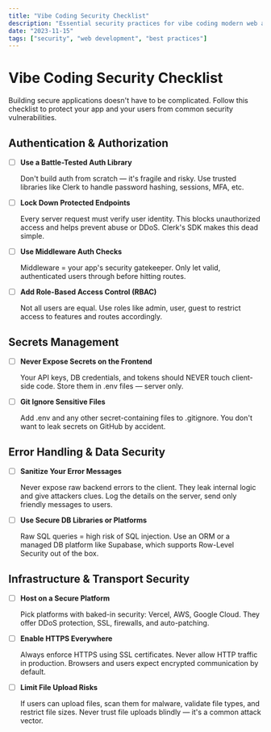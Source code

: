 ```yaml
---
title: "Vibe Coding Security Checklist"
description: "Essential security practices for vibe coding modern web applications"
date: "2023-11-15"
tags: ["security", "web development", "best practices"]
---
```


# Vibe Coding Security Checklist

Building secure applications doesn't have to be complicated. Follow this checklist to protect your app and your users from common security vulnerabilities.

## Authentication & Authorization

- [ ] **Use a Battle-Tested Auth Library**
  
  Don't build auth from scratch — it's fragile and risky. Use trusted libraries like Clerk to handle password hashing, sessions, MFA, etc.

- [ ] **Lock Down Protected Endpoints**
  
  Every server request must verify user identity. This blocks unauthorized access and helps prevent abuse or DDoS. Clerk's SDK makes this dead simple.

- [ ] **Use Middleware Auth Checks**
  
  Middleware = your app's security gatekeeper. Only let valid, authenticated users through before hitting routes.

- [ ] **Add Role-Based Access Control (RBAC)**
  
  Not all users are equal. Use roles like admin, user, guest to restrict access to features and routes accordingly.

## Secrets Management

- [ ] **Never Expose Secrets on the Frontend**
  
  Your API keys, DB credentials, and tokens should NEVER touch client-side code. Store them in .env files — server only.

- [ ] **Git Ignore Sensitive Files**
  
  Add .env and any other secret-containing files to .gitignore. You don't want to leak secrets on GitHub by accident.

## Error Handling & Data Security

- [ ] **Sanitize Your Error Messages**
  
  Never expose raw backend errors to the client. They leak internal logic and give attackers clues. Log the details on the server, send only friendly messages to users.

- [ ] **Use Secure DB Libraries or Platforms**
  
  Raw SQL queries = high risk of SQL injection. Use an ORM or a managed DB platform like Supabase, which supports Row-Level Security out of the box.

## Infrastructure & Transport Security

- [ ] **Host on a Secure Platform**
  
  Pick platforms with baked-in security: Vercel, AWS, Google Cloud. They offer DDoS protection, SSL, firewalls, and auto-patching.

- [ ] **Enable HTTPS Everywhere**
  
  Always enforce HTTPS using SSL certificates. Never allow HTTP traffic in production. Browsers and users expect encrypted communication by default.

- [ ] **Limit File Upload Risks**
  
  If users can upload files, scan them for malware, validate file types, and restrict file sizes. Never trust file uploads blindly — it's a common attack vector.